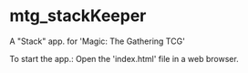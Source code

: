 # mtg_stackKeeper
A "Stack" app. for 'Magic: The Gathering TCG'

To start the app.: Open the 'index.html' file in a web browser.


